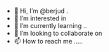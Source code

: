 - 👋 Hi, I’m @berjud .
- 👀 I’m interested in 
- 🌱 I’m currently learning ..
- 💞️ I’m looking to collaborate on 
- 📫 How to reach me .....

<!---
berjud/berjud is a ✨ special ✨ repository because its `README.md` (this file) appears on your GitHub profile.
You can click the Preview link to take a look at your changes.
--->
